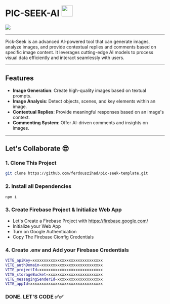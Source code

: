 # PIC-SEEK-AI <img width="35px" src="https://img.icons8.com/?size=96&id=8gR77jBNhfyz&format=png"/>

<img src="https://i.ibb.co.com/k2kj2Q0p/Screenshot-3.png"/>

---

Pick-Seek is an advanced AI-powered tool that can generate images, analyze images, and provide contextual replies and comments based on specific image content. It leverages cutting-edge AI models to process visual data efficiently and interact seamlessly with users.

---

## Features

- **Image Generation**: Create high-quality images based on textual prompts.
- **Image Analysis**: Detect objects, scenes, and key elements within an image.
- **Contextual Replies**: Provide meaningful responses based on an image's context.
- **Commenting System**: Offer AI-driven comments and insights on images.

---

## Let's Collaborate 😎

### 1. Clone This Project

```bash
git clone https://github.com/ferdouszihad/pic-seek-template.git
```

### 2. Install all Dependencies

```bash
npm i
```

### 3. Create Firebase Project & Initialize Web App

- Let's Create a Firebase Project with https://firebase.google.com/
- Initialize your Web App
- Turn on Google Authentication
- Copy The Firebase Cionfig Credentials

### 4. Create .env and Add your Firebase Credentials

```bash
VITE_apiKey=xxxxxxxxxxxxxxxxxxxxxxxxxxxxxxx
VITE_authDomain=xxxxxxxxxxxxxxxxxxxxxxxxxxx
VITE_projectId=xxxxxxxxxxxxxxxxxxxxxxxxxxxx
VITE_storageBucket=xxxxxxxxxxxxxxxxxxxxxxxx
VITE_messagingSenderId=xxxxxxxxxxxxxxxxxxxx
VITE_appId=xxxxxxxxxxxxxxxxxxxxxxxxxxxxxxxx
```

### DONE. LET'S CODE ✅✅
